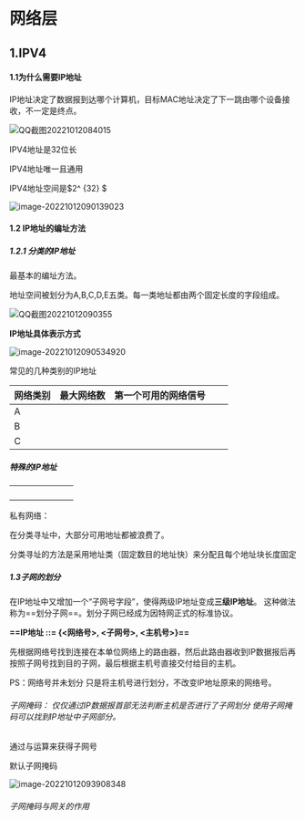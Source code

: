 # 网络层

## 1.IPV4

#### 1.1为什么需要IP地址

IP地址决定了数据报到达哪个计算机，目标MAC地址决定了下一跳由哪个设备接收，不一定是终点。

![QQ截图20221012084015](C:\Users\mjh\Desktop\Blog\计算机网络\QQ截图20221012084015.png)

IPV4地址是32位长 

IPV4地址唯一且通用

IPV4地址空间是$2^ {32} $

![image-20221012090139023](C:\Users\mjh\AppData\Roaming\Typora\typora-user-images\image-20221012090139023.png)

#### 1.2 IP地址的编址方法

##### 1.2.1 分类的IP地址

最基本的编址方法。

地址空间被划分为A,B,C,D,E五类。每一类地址都由两个固定长度的字段组成。

![QQ截图20221012090355](C:\Users\mjh\Desktop\Blog\计算机网络\QQ截图20221012090355.png)

**IP地址具体表示方式**

![image-20221012090534920](C:\Users\mjh\AppData\Roaming\Typora\typora-user-images\image-20221012090534920.png)

常见的几种类别的IP地址



| 网络类别 | 最大网络数 | 第一个可用的网络信号 |      |      |
| -------- | ---------- | -------------------- | ---- | ---- |
| A        |            |                      |      |      |
| B        |            |                      |      |      |
| C        |            |                      |      |      |

##### 特殊的IP地址

|      |      |      |      |      |      |      |
| ---- | ---- | ---- | ---- | ---- | ---- | ---- |
|      |      |      |      |      |      |      |
|      |      |      |      |      |      |      |
|      |      |      |      |      |      |      |
|      |      |      |      |      |      |      |

私有网络：





在分类寻址中，大部分可用地址都被浪费了。

分类寻址的方法是采用地址类（固定数目的地址快）来分配且每个地址块长度固定

##### 1.3子网的划分

在IP地址中又增加一个“子网号字段”，使得两级IP地址变成**三级IP地址**。 这种做法称为==划分子网==。划分子网已经成为因特网正式的标准协议。

 **==IP地址 ::= {<网络号>, <子网号>, <主机号>}==**        

先根据网络号找到连接在本单位网络上的路由器，然后此路由器收到IP数据报后再按照子网号找到目的子网，最后根据主机号直接交付给目的主机。

PS：网络号并未划分 只是将主机号进行划分，不改变IP地址原来的网络号。

###### 子网掩码： 仅仅通过IP数据报首部无法判断主机是否进行了子网划分  使用子网掩码可以找到IP地址中子网部分。

通过与运算来获得子网号 

默认子网掩码

![image-20221012093908348](C:\Users\mjh\AppData\Roaming\Typora\typora-user-images\image-20221012093908348.png)

###### 子网掩码与网关的作用





